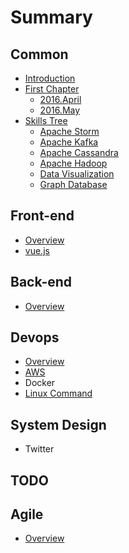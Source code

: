 # Summary

## Common

* [Introduction](README.md)
* [First Chapter](chapter1.md)
  * [2016.April](2016april.md)
  * [2016.May](2016may.md)
* [Skills Tree](skills_tree.md)
  * [Apache Storm](apache_storm.md)
  * [Apache Kafka](apache_kafka.md)
  * [Apache Cassandra](apache_cassandra.md)
  * [Apache Hadoop](apache_hadoop.md)
  * [Data Visualization](data_visualization.md)
  * [Graph Database](graph_database.md)

## Front-end

* [Overview](front-end/overview.md)
* [vue.js](front-end/vuejs.md)

## Back-end

* [Overview](back-end/overview.md)

## Devops

* [Overview](devops/overview.md)
* [AWS](devops/aws.md)
* Docker
* [Linux Command](devops/linux-command.md)

## System Design

* Twitter

## TODO

## Agile

* [Overview](agile/overview.md)

